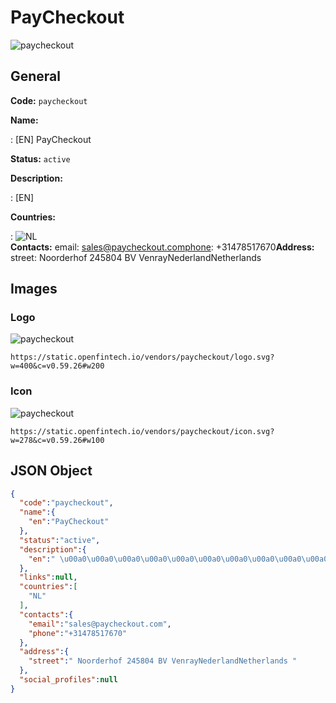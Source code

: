 
# PayCheckout 
![paycheckout](https://static.openfintech.io/vendors/paycheckout/logo.svg?w=400&c=v0.59.26#w200)  

## General 
 
**Code:** `paycheckout` 
 
**Name:** 
 
:	[EN] PayCheckout 
 
**Status:** `active` 
 
**Description:** 
 
: [EN]                       
 
 
**Countries:** 
 
:	![NL](https://cdnjs.cloudflare.com/ajax/libs/flag-icon-css/3.3.0/flags/4x3/nl.svg#w24)  
**Contacts:** 
email: sales@paycheckout.comphone: +31478517670**Address:** 
street:  Noorderhof 245804 BV VenrayNederlandNetherlands  

## Images 

### Logo 
 
![paycheckout](https://static.openfintech.io/vendors/paycheckout/logo.svg?w=400&c=v0.59.26#w200)  

```
https://static.openfintech.io/vendors/paycheckout/logo.svg?w=400&c=v0.59.26#w200
```  

### Icon 
 
![paycheckout](https://static.openfintech.io/vendors/paycheckout/icon.svg?w=278&c=v0.59.26#w100)  

```
https://static.openfintech.io/vendors/paycheckout/icon.svg?w=278&c=v0.59.26#w100
```  

## JSON Object 

```json
{
  "code":"paycheckout",
  "name":{
    "en":"PayCheckout"
  },
  "status":"active",
  "description":{
    "en":" \u00a0\u00a0\u00a0\u00a0\u00a0\u00a0\u00a0\u00a0\u00a0\u00a0\u00a0\u00a0\u00a0\u00a0\u00a0\u00a0\u00a0\u00a0\u00a0 "
  },
  "links":null,
  "countries":[
    "NL"
  ],
  "contacts":{
    "email":"sales@paycheckout.com",
    "phone":"+31478517670"
  },
  "address":{
    "street":" Noorderhof 245804 BV VenrayNederlandNetherlands "
  },
  "social_profiles":null
}
```  
